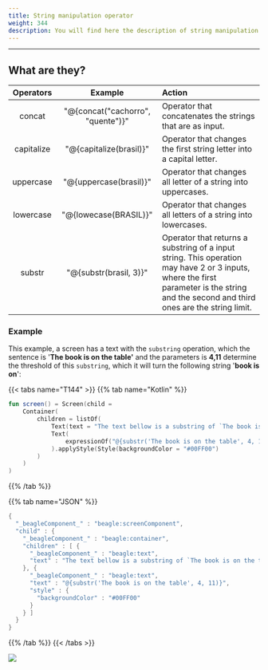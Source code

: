 ```yaml
---
title: String manipulation operator
weight: 344
description: You will find here the description of string manipulation operator
---
```


---

## What are they? 

| Operators | Example | Action |
| :---: | :---: | :--- |
| concat | "@{concat\("cachorro", "quente"\)}" | Operator that concatenates the strings that are as input. |
| capitalize | "@{capitalize\(brasil\)}" | Operator that changes the first string letter into a capital letter. |
| uppercase | "@{uppercase\(brasil\)}" | Operator that changes all letter of a string into uppercases.  |
| lowercase | "@{lowecase\(BRASIL\)}" | Operator that changes all letters of a string into lowercases.  |
| substr | "@{substr\(brasil, 3\)}" | Operator that returns a substring of a input string. This operation may have 2 or 3 inputs, where the first parameter is the string  and the second and third ones are the string limit.  |

### Example

This example, a screen has a text with the `substring` operation, which the sentence is '**The book is on the table'** and the parameters is **4,11** determine the threshold of this `substring`, which it will turn the following string '**book is on**': 

{{< tabs name="T144" >}}
{{% tab name="Kotlin" %}}
```kotlin
fun screen() = Screen(child = 
    Container(
        children = listOf(
            Text(text = "The text bellow is a substring of `The book is on the table`."),
            Text(
                expressionOf("@{substr('The book is on the table', 4, 11)}")
            ).applyStyle(Style(backgroundColor = "#00FF00")
        )
    )
)
```
{{% /tab %}}

{{% tab name="JSON" %}}
```kotlin
{
  "_beagleComponent_" : "beagle:screenComponent",
  "child" : {
    "_beagleComponent_" : "beagle:container",
    "children" : [ {
      "_beagleComponent_" : "beagle:text",
      "text" : "The text bellow is a substring of `The book is on the table`."
    }, {
      "_beagleComponent_" : "beagle:text",
      "text" : "@{substr('The book is on the table', 4, 11)}",
      "style" : {
        "backgroundColor" : "#00FF00"
      }
    } ]
  }
}
```
{{% /tab %}}
{{< /tabs >}}

![](/docs-beagle/string.png)
